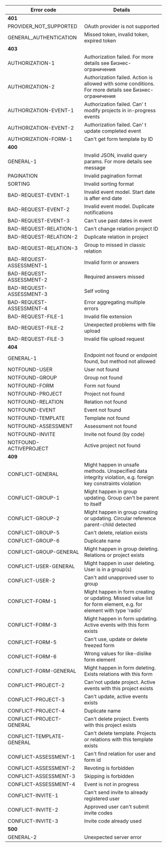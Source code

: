 | Error code | Details |
| ---------- | ------- |
| **401** |
|PROVIDER_NOT_SUPPORTED | OAuth provider is not supported |
|GENERAL_AUTHENTICATION | Missed token, invalid token, expired token |
| **403** |
| AUTHORIZATION-1 | Authorization failed. For more details see Бизнес-ограничения |
| AUTHORIZATION-2 | Authorization failed. Action is allowed with some conditions. For more details see Бизнес-ограничения |
| AUTHORIZATION-EVENT-1 | Authorization failed. Can' t modify projects in in-progress events |
| AUTHORIZATION-EVENT-2 | Authorization failed. Can' t update completed event |
| AUTHORIZATION-FORM-1 | Can't get form template by ID |
| **400** |
| GENERAL-1 | Invalid JSON, invalid query params. For more details see message |
| PAGINATION | Invalid pagination format |
| SORTING | Invalid sorting format |
| BAD-REQUEST-EVENT-1 | Invalid event model. Start date is after end date |
| BAD-REQUEST-EVENT-2 | Invalid event model. Duplicate notifications |
| BAD-REQUEST-EVENT-3 | Can't use past dates in event |
| BAD-REQUEST-RELATION-1 | Can't change relation project ID |
| BAD-REQUEST-RELATION-2 | Duplicate relation in project |
| BAD-REQUEST-RELATION-3 | Group to missed in classic relation |
| BAD-REQUEST-ASSESSMENT-1 | Invalid form or answers |
| BAD-REQUEST-ASSESSMENT-2 | Required answers missed |
| BAD-REQUEST-ASSESSMENT-3 | Self voting |
| BAD-REQUEST-ASSESSMENT-4 | Error aggregating multiple errors |
| BAD-REQUEST-FILE-1 | Invalid file extension |
| BAD-REQUEST-FILE-2 | Unexpected problems with file upload |
| BAD-REQUEST-FILE-3 | Invalid file upload request |
| **404** |
| GENERAL-1 | Endpoint not found or endpoint found, but method not allowed |
| NOTFOUND-USER | User not found |
| NOTFOUND-GROUP | Group not found |
| NOTFOUND-FORM | Form not found |
| NOTFOUND-PROJECT | Project not found |
| NOTFOUND-RELATION | Relation not found |
| NOTFOUND-EVENT | Event not found |
| NOTFOUND-TEMPLATE | Template not found |
| NOTFOUND-ASSESSMENT | Assessment not found |
| NOTFOUND-INVITE | Invite not found (by code) |
| NOTFOUND-ACTIVEPROJECT | Active project not found |
| **409** |
| CONFLICT-GENERAL | Might happen in unsafe methods. Unspecified data integrity violation, e.g. foreign key constraints violation |
| CONFLICT-GROUP-1 | Might happen in group updating. Group can't be parent to itself |
| CONFLICT-GROUP-2 | Might happen in group creating or updating. Circular reference parent-child detected |
| CONFLICT-GROUP-5 | Can't delete, relation exists |
| CONFLICT-GROUP-6 | Duplicate name |
| CONFLICT-GROUP-GENERAL | Might happen in group deleting. Relations or project exists |
| CONFLICT-USER-GENERAL | Might happen in user deleting. User is in a group(s) |
| CONFLICT-USER-2 | Can't add unapproved user to group |
| CONFLICT-FORM-1 | Might happen in form creating or updating. Missed value list for form element, e.g. for element with type 'radio' |
| CONFLICT-FORM-3 | Might happen in form updating. Active events with this form exists |
| CONFLICT-FORM-5 | Can't use, update or delete freezed form |
| CONFLICT-FORM-6 | Wrong values for like-dislike form element |
| CONFLICT-FORM-GENERAL | Might happen in form deleting. Exists relations with this form |
| CONFLICT-PROJECT-2 | Can'not update project. Active events with this project exists |
| CONFLICT-PROJECT-3 | Can't update, active events exists |
| CONFLICT-PROJECT-4 | Duplicate name |
| CONFLICT-PROJECT-GENERAL | Can't delete project. Events with this project exists |
| CONFLICT-TEMPLATE-GENERAL | Can't delete template. Projects or relations with this template exists |
| CONFLICT-ASSESSMENT-1 | Can't find relation for user and form id |
| CONFLICT-ASSESSMENT-2 | Revoting is forbidden |
| CONFLICT-ASSESSMENT-3 | Skipping is forbidden |
| CONFLICT-ASSESSMENT-4 | Event is not in progress |
| CONFLICT-INVITE-1 | Can't send invite to already registered user |
| CONFLICT-INVITE-2 | Approved user can't submit invite codes |
| CONFLICT-INVITE-3 | Invite code already used |
| **500** |
| GENERAL-2 | Unexpected server error |
